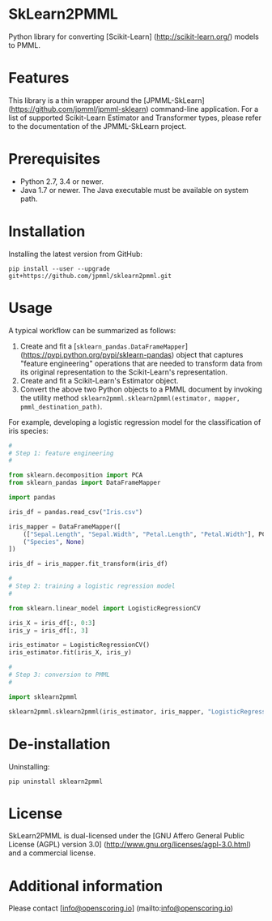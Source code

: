 SkLearn2PMML
============

Python library for converting [Scikit-Learn] (http://scikit-learn.org/) models to PMML.

# Features #

This library is a thin wrapper around the [JPMML-SkLearn] (https://github.com/jpmml/jpmml-sklearn) command-line application. For a list of supported Scikit-Learn Estimator and Transformer types, please refer to the documentation of the JPMML-SkLearn project.

# Prerequisites #

* Python 2.7, 3.4 or newer.
* Java 1.7 or newer. The Java executable must be available on system path.

# Installation #

Installing the latest version from GitHub:

```
pip install --user --upgrade git+https://github.com/jpmml/sklearn2pmml.git
```

# Usage #

A typical workflow can be summarized as follows:

1. Create and fit a [`sklearn_pandas.DataFrameMapper`] (https://pypi.python.org/pypi/sklearn-pandas) object that captures "feature engineering" operations that are needed to transform data from its original representation to the Scikit-Learn's representation.
2. Create and fit a Scikit-Learn's Estimator object.
3. Convert the above two Python objects to a PMML document by invoking the utility method `sklearn2pmml.sklearn2pmml(estimator, mapper, pmml_destination_path)`.

For example, developing a logistic regression model for the classification of iris species:

```python
#
# Step 1: feature engineering
#

from sklearn.decomposition import PCA
from sklearn_pandas import DataFrameMapper

import pandas

iris_df = pandas.read_csv("Iris.csv")

iris_mapper = DataFrameMapper([
    (["Sepal.Length", "Sepal.Width", "Petal.Length", "Petal.Width"], PCA(n_components = 3)),
    ("Species", None)
])

iris_df = iris_mapper.fit_transform(iris_df)

#
# Step 2: training a logistic regression model
#

from sklearn.linear_model import LogisticRegressionCV

iris_X = iris_df[:, 0:3]
iris_y = iris_df[:, 3]

iris_estimator = LogisticRegressionCV()
iris_estimator.fit(iris_X, iris_y)

#
# Step 3: conversion to PMML
#

import sklearn2pmml

sklearn2pmml.sklearn2pmml(iris_estimator, iris_mapper, "LogisticRegressionIris.pmml")
```

# De-installation #

Uninstalling:

```
pip uninstall sklearn2pmml
```

# License #

SkLearn2PMML is dual-licensed under the [GNU Affero General Public License (AGPL) version 3.0] (http://www.gnu.org/licenses/agpl-3.0.html) and a commercial license.

# Additional information #

Please contact [info@openscoring.io] (mailto:info@openscoring.io)